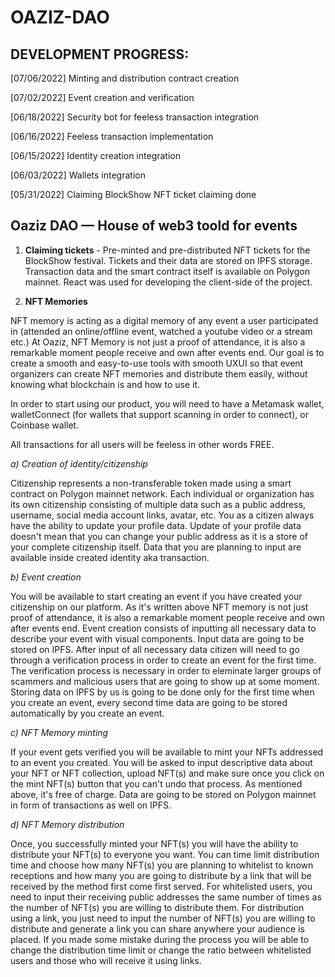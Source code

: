 # OAZIZ-DAO

## DEVELOPMENT PROGRESS:

[07/06/2022] Minting and distribution contract creation

[07/02/2022] Event creation and verification

[06/18/2022] Security bot for feeless transaction integration

[06/16/2022] Feeless transaction implementation

[06/15/2022] Identity creation integration

[06/03/2022] Wallets integration

[05/31/2022] Claiming BlockShow NFT ticket claiming done 


## Oaziz DAO — House of web3 toold for events


1. **Claiming tickets** - Pre-minted and pre-distributed NFT tickets for the BlockShow festival. Tickets and their data are stored on IPFS storage. 
Transaction data and the smart contract itself is available on Polygon mainnet. React was used for developing the client-side of the project.

2. **NFT Memories**

NFT memory is acting as a digital memory of any event a user participated in (attended an online/offline event, watched a youtube video or a stream etc.)
At Oaziz, NFT Memory is not just a proof of attendance, it is also a remarkable moment people receive and own after events end. Our goal is to create a smooth 
and easy-to-use tools with smooth UXUI so that event organizers can create NFT memories and distribute them easily, without knowing what blockchain is and how to 
use it.

In order to start using our product, you will need to have a Metamask wallet, walletConnect (for wallets that support scanning in order to connect), or Coinbase wallet.

All transactions for all users will be feeless in other words FREE.

*a) Creation of identity/citizenship*

Citizenship represents a non-transferable token made using a smart contract on Polygon mainnet network. Each individual or organization has its own citizenship consisting of multiple data such as a public address, username, social media account links, avatar, etc. You as a citizen always have the ability to update your profile data. Update of your profile data doesn't mean that you can change your public address as it is a store of your complete citizenship itself. Data that you are planning to input are available inside created identity aka transaction.

*b) Event creation*

You will be available to start creating an event if you have created your citizenship on our platform. As it's written above NFT memory is not just proof of attendance, it is also a 
remarkable moment people receive and own after events end. Event creation consists of inputting all necessary data to describe your event with visual components. Input data are going to be stored on IPFS. After input of all necessary data citizen will need to go through a verification process in order to create an event for the first time. The verification process is necessary in order to eleminate larger groups of scammers and malicious users that are going to show up at some moment. Storing data on IPFS by us is going to be done only for the first time when you create an event, every second time data are going to be stored automatically by you create an event.

*c) NFT Memory minting*

If your event gets verified you will be available to mint your NFTs addressed to an event you created. You will be asked to input descriptive data about your NFT or NFT collection, 
upload NFT(s) and make sure once you click on the mint NFT(s) button that you can't undo that process. As mentioned above, it's free of charge. Data are going to be stored on Polygon mainnet in form of transactions as well on IPFS.

*d) NFT Memory distribution*

Once, you successfully minted your NFT(s) you will have the ability to distribute your NFT(s) to everyone you want. You can time limit distribution time and choose how many NFT(s) you are planning to whitelist to known receptions and how many you are going to distribute by a link that will be received by the method first come first served. For whitelisted users, you need to input their receiving public addresses the same number of times as the number of NFT(s) you are willing to distribute them. For distribution using a link, you just need to input the number of NFT(s) you are willing to distribute and generate a link you can share anywhere your audience is placed. If you made some mistake during the process you will be able to change the distribution time limit or change the ratio between whitelisted users and those who will receive it using links.
